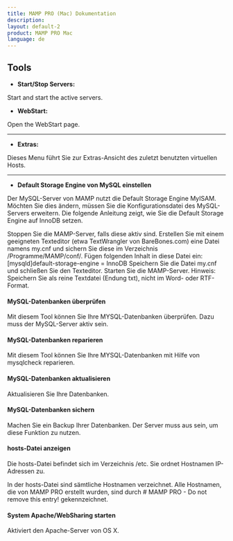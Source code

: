 ```yaml
---
title: MAMP PRO (Mac) Dokumentation
description: 
layout: default-2
product: MAMP PRO Mac
language: de
---
```


## Tools

*  **Start/Stop Servers:**

Start and start the active servers.

*  **WebStart:**

Open the WebStart page.

---

*  **Extras:**

Dieses Menu führt Sie zur Extras-Ansicht des zuletzt benutzten virtuellen Hosts.

---

*  **Default Storage Engine von MySQL einstellen**

Der MySQL-Server von MAMP nutzt die Default Storage Engine MyISAM. Möchten Sie dies ändern, müssen Sie die Konfigurationsdatei des MySQL-Servers erweitern. Die folgende Anleitung zeigt, wie Sie die Default Storage Engine auf InnoDB setzen.

Stoppen Sie die MAMP-Server, falls diese aktiv sind.
Erstellen Sie mit einem geeigneten Texteditor (etwa TextWrangler von BareBones.com) eine Datei namens my.cnf und sichern Sie diese im Verzeichnis /Programme/MAMP/conf/.
Fügen folgenden Inhalt in diese Datei ein:
 [mysqld]default-storage-engine = InnoDB
Speichern Sie die Datei my.cnf und schließen Sie den Texteditor.
Starten Sie die MAMP-Server.
Hinweis: Speichern Sie als reine Textdatei (Endung txt), nicht im Word- oder RTF-Format.


#### MySQL-Datenbanken überprüfen 

Mit diesem Tool können Sie Ihre MYSQL-Datenbanken überprüfen. Dazu muss der MySQL-Server aktiv sein.

 

#### MySQL-Datenbanken reparieren

Mit diesem Tool können Sie Ihre MYSQL-Datenbanken mit Hilfe von mysqlcheck reparieren.

 

#### MySQL-Datenbanken aktualisieren

Aktualisieren Sie Ihre Datenbanken.

 

#### MySQL-Datenbanken sichern

Machen Sie ein Backup Ihrer Datenbanken. Der Server muss aus sein, um diese Funktion zu nutzen.

 

#### hosts-Datei anzeigen

Die hosts-Datei befindet sich im Verzeichnis /etc. Sie ordnet Hostnamen IP-Adressen zu.

In der hosts-Datei sind sämtliche Hostnamen verzeichnet. Alle Hostnamen, die von MAMP PRO erstellt wurden, sind durch # MAMP PRO - Do not remove this entry! gekennzeichnet.

 

#### System Apache/WebSharing starten

Aktiviert den Apache-Server von OS X.


